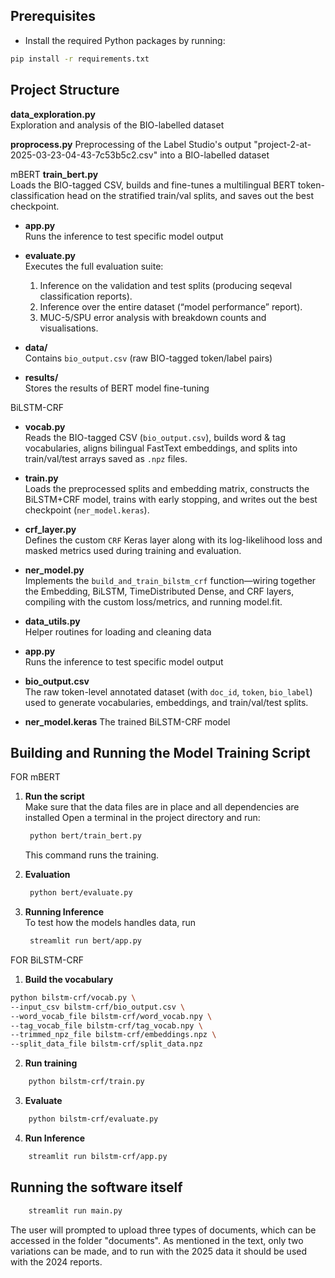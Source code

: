 
## Prerequisites

- Install the required Python packages by running:

```bash
pip install -r requirements.txt
```

## Project Structure

**data_exploration.py**  
  Exploration and analysis of the BIO-labelled dataset

**proprocess.py**
 Preprocessing of the Label Studio's output "project-2-at-2025-03-23-04-43-7c53b5c2.csv" into a BIO-labelled dataset

mBERT
**train_bert.py**  
  Loads the BIO-tagged CSV, builds and fine-tunes a multilingual BERT token-classification head on the stratified train/val splits, and saves out the best checkpoint.

- **app.py**  
 Runs the inference to test specific model output

- **evaluate.py**  
  Executes the full evaluation suite:  
  1. Inference on the validation and test splits (producing seqeval classification reports).  
  2. Inference over the entire dataset (“model performance” report).  
  3. MUC-5/SPU error analysis with breakdown counts and visualisations.  

- **data/**  
  Contains `bio_output.csv` (raw BIO-tagged token/label pairs)  
  
- **results/**  
  Stores the results of BERT model fine-tuning

BiLSTM-CRF

- **vocab.py**  
  Reads the BIO-tagged CSV (`bio_output.csv`), builds word & tag vocabularies, aligns bilingual FastText embeddings, and splits into train/val/test arrays saved as `.npz` files.

- **train.py**  
  Loads the preprocessed splits and embedding matrix, constructs the BiLSTM+CRF model, trains with early stopping, and writes out the best checkpoint (`ner_model.keras`).

- **crf_layer.py**  
  Defines the custom `CRF` Keras layer along with its log-likelihood loss and masked metrics used during training and evaluation.

- **ner_model.py**  
  Implements the `build_and_train_bilstm_crf` function—wiring together the Embedding, BiLSTM, TimeDistributed Dense, and CRF layers, compiling with the custom loss/metrics, and running model.fit.

- **data_utils.py**  
  Helper routines for loading and cleaning data

- **app.py**  
   Runs the inference to test specific model output

- **bio_output.csv**  
  The raw token-level annotated dataset (with `doc_id`, `token`, `bio_label`) used to generate vocabularies, embeddings, and train/val/test splits.

- **ner_model.keras**
The trained BiLSTM-CRF model


## Building and Running the Model Training Script

FOR mBERT

1. **Run the script**  
   Make sure that the data files are in place and all dependencies are installed
   Open a terminal in the project directory and run:
   ```bash
    python bert/train_bert.py
   ```
   This command runs the training.

2. **Evaluation**  
   ```bash
    python bert/evaluate.py
   ```

3. **Running Inference**  
To test how the models handles data, run
   ```bash
    streamlit run bert/app.py
   ```

FOR BiLSTM-CRF

1. **Build the vocabulary**  
```bash
python bilstm-crf/vocab.py \
--input_csv bilstm-crf/bio_output.csv \
--word_vocab_file bilstm-crf/word_vocab.npy \
--tag_vocab_file bilstm-crf/tag_vocab.npy \
--trimmed_npz_file bilstm-crf/embeddings.npz \
--split_data_file bilstm-crf/split_data.npz
```
2. **Run training**  
```bash
    python bilstm-crf/train.py
```
3. **Evaluate**  
```bash
    python bilstm-crf/evaluate.py
```
4. **Run Inference**  
```bash
    streamlit run bilstm-crf/app.py
```
## Running the software itself

```bash
    streamlit run main.py
```
The user will prompted to upload three types of documents, which can be accessed in the folder "documents". As mentioned in the text, only two variations can be made, and to run with the 2025 data it should be used with the 2024 reports.
